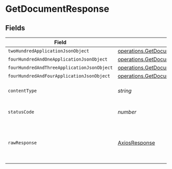 # GetDocumentResponse


## Fields

| Field                                                                                                                                   | Type                                                                                                                                    | Required                                                                                                                                | Description                                                                                                                             |
| --------------------------------------------------------------------------------------------------------------------------------------- | --------------------------------------------------------------------------------------------------------------------------------------- | --------------------------------------------------------------------------------------------------------------------------------------- | --------------------------------------------------------------------------------------------------------------------------------------- |
| `twoHundredApplicationJsonObject`                                                                                                       | [operations.GetDocumentResponseBody](../../../sdk/models/operations/getdocumentresponsebody.md)                                         | :heavy_minus_sign:                                                                                                                      | OK                                                                                                                                      |
| `fourHundredAndOneApplicationJsonObject`                                                                                                | [operations.GetDocumentDocumentsResponseBody](../../../sdk/models/operations/getdocumentdocumentsresponsebody.md)                       | :heavy_minus_sign:                                                                                                                      | Unauthenticated                                                                                                                         |
| `fourHundredAndThreeApplicationJsonObject`                                                                                              | [operations.GetDocumentDocumentsResponseResponseBody](../../../sdk/models/operations/getdocumentdocumentsresponseresponsebody.md)       | :heavy_minus_sign:                                                                                                                      | Forbidden                                                                                                                               |
| `fourHundredAndFourApplicationJsonObject`                                                                                               | [operations.GetDocumentDocumentsResponse404ResponseBody](../../../sdk/models/operations/getdocumentdocumentsresponse404responsebody.md) | :heavy_minus_sign:                                                                                                                      | Not Found                                                                                                                               |
| `contentType`                                                                                                                           | *string*                                                                                                                                | :heavy_check_mark:                                                                                                                      | HTTP response content type for this operation                                                                                           |
| `statusCode`                                                                                                                            | *number*                                                                                                                                | :heavy_check_mark:                                                                                                                      | HTTP response status code for this operation                                                                                            |
| `rawResponse`                                                                                                                           | [AxiosResponse](https://axios-http.com/docs/res_schema)                                                                                 | :heavy_minus_sign:                                                                                                                      | Raw HTTP response; suitable for custom response parsing                                                                                 |